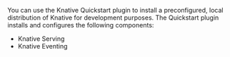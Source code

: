 <!-- Snippet used in the following topics:
- docs/install/quickstart-install.md
- docs/install/README.md
-->
You can use the Knative Quickstart plugin to install a preconfigured, local distribution of Knative for development purposes. The Quickstart plugin installs and configures the following components:

- Knative Serving
- Knative Eventing
<!--TODO: WHAT ELSE?-->

